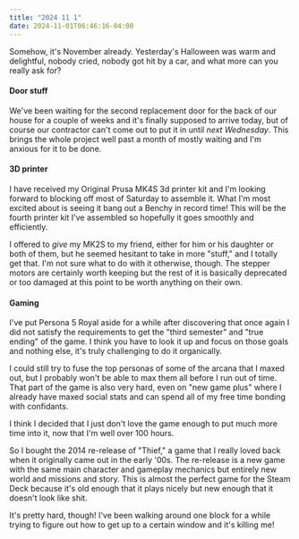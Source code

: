 ```yaml
---
title: "2024 11 1"
date: 2024-11-01T06:46:16-04:00
---
```


Somehow, it's November already. Yesterday's Halloween was warm and delightful,
nobody cried, nobody got hit by a car, and what more can you really ask for?

#### Door stuff

We've been waiting for the second replacement door for the back of our house for
a couple of weeks and it's finally supposed to arrive today, but of course our
contractor can't come out to put it in until _next Wednesday_. This brings the
whole project well past a month of mostly waiting and I'm anxious for it to be
done.

#### 3D printer

I have received my Original Prusa MK4S 3d printer kit and I'm looking forward to
blocking off most of Saturday to assemble it. What I'm most excited about is
seeing it bang out a Benchy in record time! This will be the fourth printer kit
I've assembled so hopefully it goes smoothly and efficiently.

I offered to *give* my MK2S to my friend, either for him or his daughter or both
of them, but he seemed hesitant to take in more "stuff," and I totally get that.
I'm not sure what to do with it otherwise, though. The stepper motors are
certainly worth keeping but the rest of it is basically deprecated or too
damaged at this point to be worth anything on their own.

#### Gaming

I've put Persona 5 Royal aside for a while after discovering that once again I
did not satisfy the requirements to get the "third semester" and "true ending"
of the game. I think you have to look it up and focus on those goals and nothing
else, it's truly challenging to do it organically.

I could still try to fuse the top personas of some of the arcana that I maxed
out, but I probably won't be able to max them all before I run out of time.
That part of the game is also very hard, even on "new game plus" where I already
have maxed social stats and can spend all of my free time bonding with
confidants.

I think I decided that I just don't love the game enough to put much more time
into it, now that I'm well over 100 hours.

So I bought the 2014 re-release of "Thief," a game that I really loved back when
it originally came out in the early '00s. The re-release is a new game with the
same main character and gameplay mechanics but entirely new world and missions
and story. This is almost the perfect game for the Steam Deck because it's old
enough that it plays nicely but new enough that it doesn't look like shit.

It's pretty hard, though! I've been walking around one block for a while trying
to figure out how to get up to a certain window and it's killing me!
